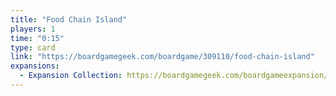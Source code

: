 ```yaml
---
title: "Food Chain Island"
players: 1
time: "0:15"
type: card
link: "https://boardgamegeek.com/boardgame/309110/food-chain-island"
expansions:
  - Expansion Collection: https://boardgamegeek.com/boardgameexpansion/367057/food-chain-island-expansion-collection
---
```

